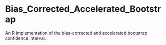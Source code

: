 # Bias_Corrected_Accelerated_Bootstrap
An R implementation of the bias-corrected and accelerated bootstrap confidence interval.
